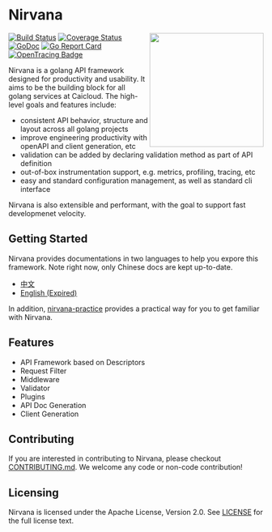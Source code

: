 # Nirvana

<img align="right" width="225px" src="https://user-images.githubusercontent.com/2191361/35839723-e9e5cdfa-0b2c-11e8-853a-8d3870f9e7ac.png">

[![Build Status](https://travis-ci.org/caicloud/nirvana.svg?branch=master)](https://travis-ci.org/caicloud/nirvana)
[![Coverage Status](https://coveralls.io/repos/github/caicloud/nirvana/badge.svg?branch=master)](https://coveralls.io/github/caicloud/nirvana?branch=master)
[![GoDoc](http://godoc.org/github.com/caicloud/nirvana?status.svg)](http://godoc.org/github.com/caicloud/nirvana)
[![Go Report Card](https://goreportcard.com/badge/github.com/caicloud/nirvana)](https://goreportcard.com/report/github.com/caicloud/nirvana)
[![OpenTracing Badge](https://img.shields.io/badge/OpenTracing-enabled-blue.svg)](http://opentracing.io)

Nirvana is a golang API framework designed for productivity and usability. It aims to be the building block for
all golang services at Caicloud. The high-level goals and features include:

* consistent API behavior, structure and layout across all golang projects
* improve engineering productivity with openAPI and client generation, etc
* validation can be added by declaring validation method as part of API definition
* out-of-box instrumentation support, e.g. metrics, profiling, tracing, etc
* easy and standard configuration management, as well as standard cli interface

Nirvana is also extensible and performant, with the goal to support fast developmenet velocity.

## Getting Started

Nirvana provides documentations in two languages to help you expore this framework. Note right now, only Chinese
docs are kept up-to-date.

- [中文](https://caicloud.github.io/nirvana/zh-hans)
- [English (Expired)](https://caicloud.github.io/nirvana/en)

In addition, [nirvana-practice](https://github.com/caicloud/nirvana-practice) provides a practical way for you
to get familiar with Nirvana.

## Features

- API Framework based on Descriptors
- Request Filter
- Middleware
- Validator
- Plugins
- API Doc Generation
- Client Generation

## Contributing

If you are interested in contributing to Nirvana, please checkout [CONTRIBUTING.md](./CONTRIBUTING.md).
We welcome any code or non-code contribution!

## Licensing

Nirvana is licensed under the Apache License, Version 2.0. See [LICENSE](./LICENSE) for the full license text.
